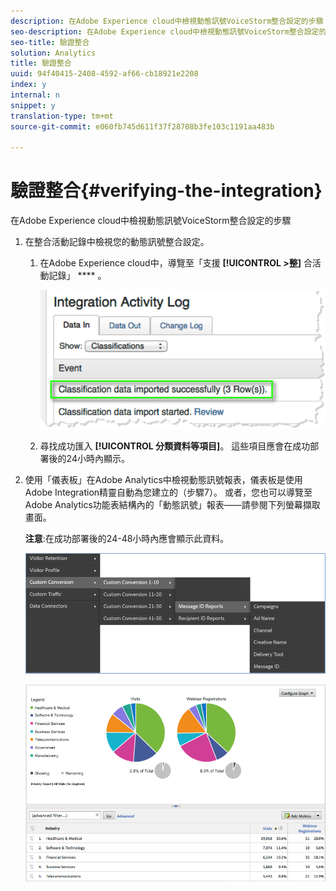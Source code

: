 ```yaml
---
description: 在Adobe Experience cloud中檢視動態訊號VoiceStorm整合設定的步驟
seo-description: 在Adobe Experience cloud中檢視動態訊號VoiceStorm整合設定的步驟
seo-title: 驗證整合
solution: Analytics
title: 驗證整合
uuid: 94f40415-2408-4592-af66-cb18921e2208
index: y
internal: n
snippet: y
translation-type: tm+mt
source-git-commit: e060fb745d611f37f28708b3fe103c1191aa483b

---
```



# 驗證整合{#verifying-the-integration}

在Adobe Experience cloud中檢視動態訊號VoiceStorm整合設定的步驟

1. 在整合活動記錄中檢視您的動態訊號整合設定。
   1. 在Adobe Experience cloud中，導覽至「支援 **[!UICONTROL &gt;整]** 合活動記錄」 **** 。

      ![](assets/integration_activity_log.png)

   1. 尋找成功匯入 **[!UICONTROL 分類資料等項目]**。 這些項目應會在成功部署後的24小時內顯示。
1. 使用「儀表板」在Adobe Analytics中檢視動態訊號報表，儀表板是使用Adobe Integration精靈自動為您建立的（步驟7）。 或者，您也可以導覽至Adobe Analytics功能表結構內的「動態訊號」報表——請參閱下列螢幕擷取畫面。

   **注意**:在成功部署後的24-48小時內應會顯示此資料。

   ![](assets/reporting.png)

   ![](assets/reporting2.png)

